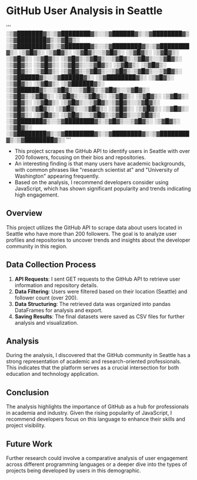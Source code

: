 # GitHub User Analysis in Seattle


'''
 ░▒▓███████▓▒░▒▓████████▓▒░░▒▓██████▓▒░▒▓████████▓▒░▒▓████████▓▒░▒▓█▓▒░      ░▒▓████████▓▒░▒▓███████▓▒░░▒▓████████▓▒░▒▓████████▓▒░ 
░▒▓█▓▒░      ░▒▓█▓▒░      ░▒▓█▓▒░░▒▓█▓▒░ ░▒▓█▓▒░      ░▒▓█▓▒░   ░▒▓█▓▒░      ░▒▓█▓▒░             ░▒▓█▓▒░▒▓█▓▒░░▒▓█▓▒░▒▓█▓▒░░▒▓█▓▒░ 
░▒▓█▓▒░      ░▒▓█▓▒░      ░▒▓█▓▒░░▒▓█▓▒░ ░▒▓█▓▒░      ░▒▓█▓▒░   ░▒▓█▓▒░      ░▒▓█▓▒░             ░▒▓█▓▒░▒▓█▓▒░░▒▓█▓▒░▒▓█▓▒░░▒▓█▓▒░ 
 ░▒▓██████▓▒░░▒▓██████▓▒░ ░▒▓████████▓▒░ ░▒▓█▓▒░      ░▒▓█▓▒░   ░▒▓█▓▒░      ░▒▓██████▓▒░  ░▒▓██████▓▒░░▒▓█▓▒░░▒▓█▓▒░▒▓█▓▒░░▒▓█▓▒░ 
       ░▒▓█▓▒░▒▓█▓▒░      ░▒▓█▓▒░░▒▓█▓▒░ ░▒▓█▓▒░      ░▒▓█▓▒░   ░▒▓█▓▒░      ░▒▓█▓▒░      ░▒▓█▓▒░      ░▒▓█▓▒░░▒▓█▓▒░▒▓█▓▒░░▒▓█▓▒░ 
       ░▒▓█▓▒░▒▓█▓▒░      ░▒▓█▓▒░░▒▓█▓▒░ ░▒▓█▓▒░      ░▒▓█▓▒░   ░▒▓█▓▒░      ░▒▓█▓▒░      ░▒▓█▓▒░      ░▒▓█▓▒░░▒▓█▓▒░▒▓█▓▒░░▒▓█▓▒░ 
░▒▓███████▓▒░░▒▓████████▓▒░▒▓█▓▒░░▒▓█▓▒░ ░▒▓█▓▒░      ░▒▓█▓▒░   ░▒▓████████▓▒░▒▓████████▓▒░▒▓████████▓▒░▒▓████████▓▒░▒▓████████▓▒░ 
'''
                                                                                                                                   


- This project scrapes the GitHub API to identify users in Seattle with over 200 followers, focusing on their bios and repositories.
- An interesting finding is that many users have academic backgrounds, with common phrases like "research scientist at" and "University of Washington" appearing frequently.
- Based on the analysis, I recommend developers consider using JavaScript, which has shown significant popularity and trends indicating high engagement.

## Overview

This project utilizes the GitHub API to scrape data about users located in Seattle who have more than 200 followers. The goal is to analyze user profiles and repositories to uncover trends and insights about the developer community in this region.

## Data Collection Process

1. **API Requests**: I sent GET requests to the GitHub API to retrieve user information and repository details.
2. **Data Filtering**: Users were filtered based on their location (Seattle) and follower count (over 200).
3. **Data Structuring**: The retrieved data was organized into pandas DataFrames for analysis and export.
4. **Saving Results**: The final datasets were saved as CSV files for further analysis and visualization.

## Analysis

During the analysis, I discovered that the GitHub community in Seattle has a strong representation of academic and research-oriented professionals. This indicates that the platform serves as a crucial intersection for both education and technology application.

## Conclusion

The analysis highlights the importance of GitHub as a hub for professionals in academia and industry. Given the rising popularity of JavaScript, I recommend developers focus on this language to enhance their skills and project visibility.

## Future Work

Further research could involve a comparative analysis of user engagement across different programming languages or a deeper dive into the types of projects being developed by users in this demographic.
